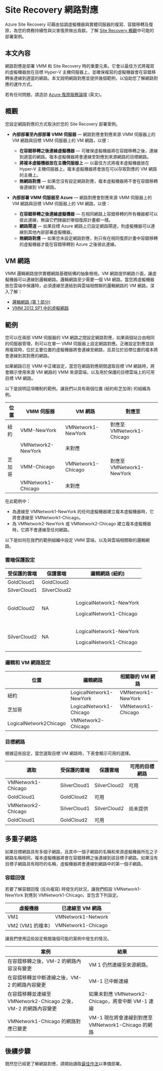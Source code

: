 <properties
	pageTitle="Site Recovery 網路對應"
	description="Azure Site Recovery 可將內部部署上虛擬機器和實體伺服器的複寫、容錯移轉及復原協調至 Azure 或次要內部部署站台。"
	services="site-recovery"
	documentationCenter=""
	authors="rayne-wiselman"
	manager="jwhit"
	editor=""/>

<tags
	ms.service="site-recovery"
	ms.devlang="na"
	ms.topic="get-started-article"
	ms.tgt_pltfrm="na"
	ms.workload="storage-backup-recovery"
	ms.date="05/08/2015"
	ms.author="raynew"/>


# Site Recovery 網路對應


Azure Site Recovery 可藉由協調虛擬機器與實體伺服器的複寫、容錯移轉及復原，為您的商務持續性與災害復原做出貢獻。了解 [Site Recovery 概觀](site-recovery-overview.md)中可能的部署案例。


## 本文內容

網路對應是部署 VMM 和 Site Recovery 時的重要元素。它會以最佳方式將複寫的虛擬機器放在目標 Hyper-V 主機伺服器上，並確保複寫的虛擬機器會在容錯移轉後連線到適當的網路。本文說明網路對應並提供幾個範例，以協助您了解網路對應的運作方式。


若有任何問題，請造訪 [Azure 復原服務論壇](https://social.msdn.microsoft.com/forums/azure/home?forum=hypervrecovmgr) (英文)。

## 概觀

您設定網路對應的方式取決於您的 Site Recovery 部署案例。



- **內部部署至內部部署 VMM 伺服器** — 網路對應會對應來源 VMM 伺服器上的 VM 網路與目標 VMM 伺服器上的 VM 網路，以便：

	- **在容錯移轉之後連線虛擬機器** — 可確保虛擬機器將在容錯移轉之後，連線到適當的網路。複本虛擬機器將會連線至對應到來源網路的目標網路。
	- **將複本虛擬機器放在主機伺服器上** — 以最佳方式將複本虛擬機器放在 Hyper-V 主機伺服器上。複本虛擬機器將會放在可以存取對應的 VM 網路的主機上。
	- **無網路對應** — 如果您沒有設定網路對應，複本虛擬機器將不會在容錯移轉後連線到 VM 網路。

- **內部部署 VMM 伺服器至 Azure** — 網路對應會對應來源 VMM 伺服器上的 VM 網路與目標 VMM 伺服器上的 VM 網路，以便：
	- **在容錯移轉之後連線虛擬機器** — 在相同網路上容錯移轉的所有機器都可以彼此連線，無論它們隸屬於哪個復原計畫都一樣。
	- **網路閘道** — 如果目標 Azure 網路上已設定網路閘道，則虛擬機器可以連線到其他內部部署虛擬機器。
	- **無網路對應** — 如果您未設定網路對應，則只有在相同復原計畫中容錯移轉的虛擬機器才能在容錯移轉到 Azure 之後彼此連線。

## VM 網路

VMM 邏輯網路提供實體網路基礎結構的抽象檢視。VM 網路提供網路介面，讓虛擬機器可以連線到邏輯網路。邏輯網路至少需要一個 VM 網路。當您將虛擬機器放在雲端中保護時，必須連線至連結到與雲端相關聯的邏輯網路的 VM 網路。深入了解：

- [邏輯網路 (第 1 部分)](http://blogs.technet.com/b/scvmm/archive/2013/02/14/networking-in-vmm-2012-sp1-logical-networks-part-i.aspx)
- [VMM 2012 SP1 中的虛擬網路](http://blogs.technet.com/b/scvmm/archive/2013/01/08/virtual-networking-in-vmm-2012-sp1.aspx)

## 範例

您可以在兩部 VMM 伺服器的 VM 網路之間設定網路對應，如果兩個站台由相同的伺服器管理，則可以在單一 VMM 伺服器上設定網路對應。正確設定對應並啟用複寫時，位於主要位置的虛擬機器將會連線至網路，且其位於目標位置的複本將會連線到其對應的網路。

如果網路已在 VMM 中正確設定，當您在網路對應期間選取目標 VM 網路時，將會顯示使用來源 VM 網路的 VMM 來源雲端，以及用於保護的目標雲端上的可用目標 VM 網路。

以下是說明這項機制的範例。讓我們以具有兩個位置 (紐約和芝加哥) 的組織為例。

**位置** | **VMM 伺服器** | **VM 網路** | **對應至**
---|---|---|---
紐約 | VMM-NewYork| VMNetwork1-NewYork | 對應至 VMNetwork1-Chicago
 | | VMNetwork2-NewYork | 未對應
芝加哥 | VMM-Chicago| VMNetwork1-Chicago | 對應至 VMNetwork1-NewYork
 | | VMNetwork1-Chicago | 未對應

在此範例中：

- 為連線至 VMNetwork1-NewYork 的任何虛擬機器建立複本虛擬機器時，它將會連線至 VMNetwork1-Chicago。
- 為 VMNetwork2-NewYork 或 VMNetwork2-Chicago 建立複本虛擬機器時，它將不會連線至任何網路。

以下是如何在我們的範例組織中設定 VMM 雲端，以及與雲端相關聯的邏輯網路。

### 雲端保護設定

**受保護的雲端** | **保護雲端** | **邏輯網路 (紐約)**  
---|---|---
GoldCloud1 | GoldCloud2 |
SilverCloud1| SilverCloud2 |
GoldCloud2 | <p>NA</p><p></p> | <p>LogicalNetwork1-NewYork</p><p>LogicalNetwork1-Chicago</p>
SilverCloud2 | <p>NA</p><p></p> | <p>LogicalNetwork1-NewYork</p><p>LogicalNetwork1-Chicago</p>

### 邏輯和 VM 網路設定

**位置** | **邏輯網路** | **相關聯的 VM 網路**
---|---|---
紐約 | LogicalNetwork1-NewYork | VMNetwork1-NewYork
芝加哥 | LogicalNetwork1-Chicago | VMNetwork1-Chicago
 | LogicalNetwork2Chicago | VMNetwork2-Chicago

### 目標網路

根據這些設定，當您選取目標 VM 網路時，下表會顯示可用的選擇。

**選取** | **受保護的雲端** | **保護雲端** | **可用的目標網路**
---|---|---|---
VMNetwork1-Chicago | SilverCloud1 | SilverCloud2 | 可用
 | GoldCloud1 | GoldCloud2 | 可用
VMNetwork2-Chicago | SilverCloud1 | SilverCloud2 | 尚未提供
 | GoldCloud1 | GoldCloud2 | 可用



## 多重子網路

如果目標網路具有多個子網路，且其中一個子網路的名稱和來源虛擬機器所在之子網路名稱相同，複本虛擬機器將會在容錯移轉之後連線到該目標子網路。如果沒有目標子網路具有相符的名稱，虛擬機器將會連線到網路中的第一個子網路。


### 容錯回復

若要了解容錯回復 (反向複寫) 時發生的狀況，讓我們假設 VMNetwork1-NewYork 對應到 VMNetwork1-Chicago，並包含下列設定。


**虛擬機器** | **已連線至 VM 網路**
---|---
VM1 | VMNetwork1-Network
VM2 (VM1 的複本) | VMNetwork1-Chicago

讓我們使用這些設定檢閱幾個可能的案例中發生的情況。

**案例** | **結果**
---|---
在容錯移轉之後，VM-2 的網路內容沒有變更 | VM 1 仍然連線至來源網路。
在容錯移轉並中斷連線之後，VM-2 的網路內容變更 | VM-1 已中斷連線
在容錯移轉並連線至 VMNetwork2-Chicago 之後，VM-2 的網路內容變更 | 如果未對應 VMNetwork2-Chicago，將會中斷 VM-1 連線
VMNetwork1-Chicago 的網路對應已變更 | VM-1 現在將會連線到對應至 VMNetwork1-Chicago 的網路


## 後續步驟

既然您已經更了解網路對應，請開始讀取[最佳作法](site-recovery-best-practices.md)以準備部署。
 

<!---HONumber=58-->